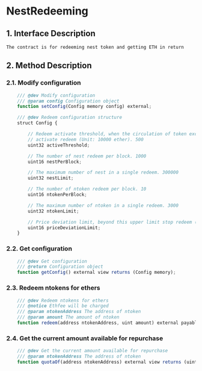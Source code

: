 # NestRedeeming

## 1. Interface Description
    The contract is for redeeming nest token and getting ETH in return

## 2. Method Description

### 2.1. Modify configuration

```javascript
    /// @dev Modify configuration
    /// @param config Configuration object
    function setConfig(Config memory config) external;
```
```javascript
    /// @dev Redeem configuration structure
    struct Config {

        // Redeem activate threshold, when the circulation of token exceeds this threshold, 
        // activate redeem (Unit: 10000 ether). 500 
        uint32 activeThreshold;

        // The number of nest redeem per block. 1000
        uint16 nestPerBlock;

        // The maximum number of nest in a single redeem. 300000
        uint32 nestLimit;

        // The number of ntoken redeem per block. 10
        uint16 ntokenPerBlock;

        // The maximum number of ntoken in a single redeem. 3000
        uint32 ntokenLimit;

        // Price deviation limit, beyond this upper limit stop redeem (10000 based). 500
        uint16 priceDeviationLimit;
    }
```

### 2.2. Get configuration

```javascript
    /// @dev Get configuration
    /// @return Configuration object
    function getConfig() external view returns (Config memory);
```

### 2.3. Redeem ntokens for ethers

```javascript
    /// @dev Redeem ntokens for ethers
    /// @notice Ethfee will be charged
    /// @param ntokenAddress The address of ntoken
    /// @param amount The amount of ntoken
    function redeem(address ntokenAddress, uint amount) external payable;
```

### 2.4. Get the current amount available for repurchase

```javascript
    /// @dev Get the current amount available for repurchase
    /// @param ntokenAddress The address of ntoken
    function quotaOf(address ntokenAddress) external view returns (uint);
```

